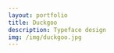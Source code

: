 ```yaml
---
layout: portfolio
title: Duckgoo
description: Typeface design
img: /img/duckgoo.jpg
---
```


<div class="img_row">
	<img class="col three" src="{{ site.baseurl }}/img/duckgoo/01.jpg" alt="" title="duckgoo01"/>
</div>

<br/>




